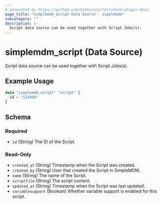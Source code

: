```yaml
---
# generated by https://github.com/hashicorp/terraform-plugin-docs
page_title: "simplemdm_script Data Source - simplemdm"
subcategory: ""
description: |-
  Script data source can be used together with Script Jobs(s).
---
```


# simplemdm_script (Data Source)

Script data source can be used together with Script Jobs(s).

## Example Usage

```terraform
data "simplemdm_script" "script" {
  id = "123456"
}
```

<!-- schema generated by tfplugindocs -->
## Schema

### Required

- `id` (String) The ID of the Script.

### Read-Only

- `created_at` (String) Timestamp when the Script was created.
- `created_by` (String) User that created the Script in SimpleMDM.
- `name` (String) The name of the Script.
- `scriptfile` (String) The script content.
- `updated_at` (String) Timestamp when the Script was last updated.
- `variablesupport` (Boolean) Whether variable support is enabled for this script.
